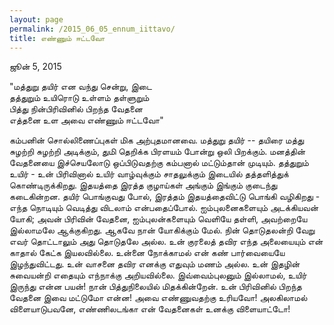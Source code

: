 ```yaml
---
layout: page
permalink: /2015_06_05_ennum_iittavo/
title: எண்ணும் ஈட்டவோ
---
```

ஜூன் 5, 2015

"மத்துறு தயிர் என வந்து சென்று, இடை<br>
தத்துறும் உயிரொடு உள்ளம் தள்ளுறும்<br>
பித்து நின்பிரிவினில் பிறந்த வேதனை<br>
எத்தனை உள அவை எண்ணும் ஈட்டவோ"<br>

கம்பனின் சொல்லிணைப்புகள் மிக அற்புதமானவை. மத்துறு தயிர் -- தயிரை மத்து சுழற்றி சுழற்றி அடிக்கும், துமி தெறிக்க பிரளயம் போன்று ஒலி பிறக்கும். மனத்தின் வேதனையை இச்செயலோடு ஒப்பிடுவதற்கு கம்பனால் மட்டும்தான் முடியும். தத்துறும் உயிர் - உன் பிரிவினால் உயிர் வாழ்வுக்கும் சாதலுக்கும் இடையில் தத்தளித்துக் கொண்டிருக்கிறது. இதயத்தை இரத்த குழாய்கள் அங்கும் இங்கும் குடைந்து கடைகின்றன. தயிர் பொங்குவது போல், இரத்தம் இதயத்தைவிட்டு பொங்கி வழிகிறது - எந்த நொடியும் வெடித்து விடலாம் என்பதைப்போல். ஐம்புலனைகளையும் அடக்கியவன் யோகி; அவன் பிரிவின் வேதனை, ஐம்புலன்களையும் வெளியே தள்ளி, அவற்றையே இல்லாமலே ஆக்குகிறது. ஆகவே நான் யோகிக்கும் மேல். நின் தொடுதலன்றி வேறு எவர் தொட்டாலும் அது தொடுதலே அல்ல. உன் குரலைத் தவிர எந்த அலையையும் என் காதால் கேட்க இயலவில்லை. உன்னை நோக்காமல் என் கண் பார்வையையே இழந்துவிட்டது. உன் வாசனை தவிர எனக்கு எதுவும் மணம் அல்ல. உன் இதழின் சுவையன்றி எதையும் எந்நாக்கு அறியவில்லை. இவ்வைம்புலனும் இல்லாமல், உயிர் இருந்து என்ன பயன்! நான் பித்துநிலையில் மிதக்கின்றேன். உன் பிரிவினில் பிறந்த வேதனை இவை மட்டுமோ என்ன! அவை எண்ணுவதற்கு உரியவோ! அலகிலாமல் விளையாடுபவனே, எண்ணிலடங்கா என் வேதனைகள் உனக்கு விளையாட்டோ!
